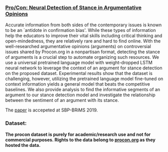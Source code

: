 ### [Pro/Con: Neural Detection of Stance in Argumentative Opinions](https://easychair.org/publications/preprint/4VQX)

Accurate information from both sides of the contemporary issues is known to be an `antidote in confirmation bias'.  While these types of information help the educators to improve their vital skills including critical thinking and open-mindedness, they are relatively rare and hard to find online. With the well-researched argumentative opinions (arguments) on controversial issues shared by Procon.org in a nonpartisan format, detecting the stance of arguments is a crucial step to automate organizing such resources. We use a universal pretrained language model with weight-dropped LSTM neural network to leverage the context of an argument for stance detection on the proposed dataset. Experimental results show that the dataset is challenging, however, utilizing the pretrained language model fine-tuned on context information yields a general model that beats the competitive baselines. We also provide analysis to find the informative segments of an argument to our stance detection model and investigate the relationship between the sentiment of an argument with its stance.


The [paper](https://easychair.org/publications/preprint/4VQX) is accepeted at SBP-BRiMS 2019.
### Dataset: 

**The procon dataset is purely for academic/research use and not for commercial purposes. Rights to the data belong to [procon.org](http://procon.org/) as they hosted the data.**
